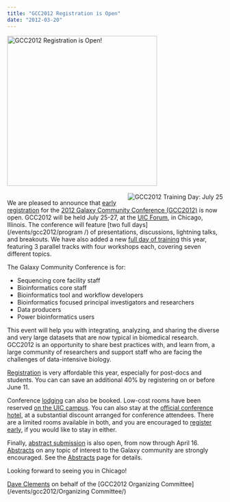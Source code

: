 ```yaml
---
title: "GCC2012 Registration is Open"
date: "2012-03-20"
---
```

<div class='right'><a href='/events/gcc2012/register/'><img src="/images/galaxy-logos/GCC2012LogoWide400.png" alt="GCC2012 Registration is Open!" width="350" /></a><br /><br /><a href='/events/gcc2012/training-day/'><img src="/images/galaxy-logos/GCC2012TrainingDayLogo.png" alt="GCC2012 Training Day: July 25" align="right" /></a></div>

We are pleased to announce that [early registration](/events/gcc2012/register/) for the [2012 Galaxy Community Conference (GCC2012)](/events/gcc2012/) is now open.  GCC2012 will be held July 25-27, at the [UIC Forum](http://www.uic.edu/depts/uicforum/), in Chicago, Illinois.  The conference will feature [two full days](/events/gcc2012/program /) of presentations, discussions, lightning talks, and breakouts.  We have also added a new [full day of training](/events/gcc2012/training-day/) this year, featuring 3 parallel tracks with four workshops each, covering seven different topics.

The Galaxy Community Conference is for:

* Sequencing core facility staff
* Bioinformatics core staff
* Bioinformatics tool and workflow developers
* Bioinformatics focused principal investigators and researchers
* Data producers
* Power bioinformatics users

This event will help you with integrating, analyzing, and sharing the diverse and very large datasets that are now typical in biomedical research.  GCC2012 is an opportunity to share best practices with, and learn from, a large community of researchers and support staff who are facing the challenges of data-intensive biology.

[Registration](/events/gcc2012/register/) is very affordable this year, especially for post-docs and students. You can can save an additional 40% by registering on or before June 11.  

Conference [lodging](/events/gcc2012/logistics/#lodging) can also be booked.  Low-cost rooms have been reserved [on the UIC campus](/events/gcc2012/logistics/#james-stuckel-towers).  You can also stay at the [official conference hotel](/events/gcc2012/logistics/#crowne-plaza-chicago-metro-downtown), at a substantial discount arranged for conference attendees.  There are a limited rooms available in both, and you are encouraged to [register early](/events/gcc2012/register/), if you would like to stay in either.

Finally, [abstract submission](/events/gcc2012/abstracts/) is also open, from now through April 16.  [Abstracts](/events/gcc2012/abstracts/) on any topic of interest to the Galaxy community are strongly encouraged.  See the [Abstracts](/events/gcc2012/abstracts/) page for details.

Looking forward to seeing you in Chicago!

[Dave Clements](/people/dave-clements/) on behalf of the [GCC2012 Organizing Committee](/events/gcc2012/Organizing Committee/)
